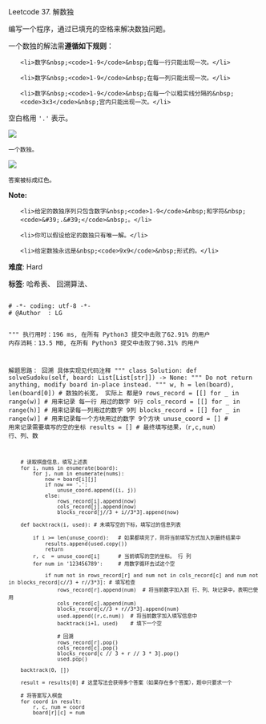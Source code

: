 Leetcode 37. 解数独
<p>编写一个程序，通过已填充的空格来解决数独问题。</p>


<p>一个数独的解法需<strong>遵循如下规则</strong>：</p>



<ol>

	<li>数字&nbsp;<code>1-9</code>&nbsp;在每一行只能出现一次。</li>

	<li>数字&nbsp;<code>1-9</code>&nbsp;在每一列只能出现一次。</li>

	<li>数字&nbsp;<code>1-9</code>&nbsp;在每一个以粗实线分隔的&nbsp;<code>3x3</code>&nbsp;宫内只能出现一次。</li>

</ol>



<p>空白格用&nbsp;<code>&#39;.&#39;</code>&nbsp;表示。</p>



<p><img src="http://upload.wikimedia.org/wikipedia/commons/thumb/f/ff/Sudoku-by-L2G-20050714.svg/250px-Sudoku-by-L2G-20050714.svg.png"></p>



<p><small>一个数独。</small></p>



<p><img src="http://upload.wikimedia.org/wikipedia/commons/thumb/3/31/Sudoku-by-L2G-20050714_solution.svg/250px-Sudoku-by-L2G-20050714_solution.svg.png"></p>



<p><small>答案被标成红色。</small></p>



<p><strong>Note:</strong></p>



<ul>

	<li>给定的数独序列只包含数字&nbsp;<code>1-9</code>&nbsp;和字符&nbsp;<code>&#39;.&#39;</code>&nbsp;。</li>

	<li>你可以假设给定的数独只有唯一解。</li>

	<li>给定数独永远是&nbsp;<code>9x9</code>&nbsp;形式的。</li>

</ul>





 **难度**: Hard



 **标签**: 哈希表、 回溯算法、 





<div class="hcb_wrap">
<pre class="prism undefined-numbers lang-python" data-lang="Python"><code>
# -*- coding: utf-8 -*-
# @Author  : LG

"""
执行用时：196 ms, 在所有 Python3 提交中击败了62.91% 的用户
内存消耗：13.5 MB, 在所有 Python3 提交中击败了98.31% 的用户

解题思路：
    回溯
    具体实现见代码注释
"""
class Solution:
    def solveSudoku(self, board: List[List[str]]) -> None:
        """
        Do not return anything, modify board in-place instead.
        """
        w, h = len(board), len(board[0])    # 数独的长宽， 实际上 都是9
        rows_record = [[] for _ in range(w)]    # 用来记录 每一行 用过的数字     9行
        cols_record = [[] for _ in range(h)]    # 用来记录每一列用过的数字       9列
        blocks_record = [[] for _ in range(w)]  # 用来记录每一个方块用过的数字    9个方块
        unuse_coord = []                        # 用来记录需要填写的空的坐标
        results = []                            # 最终填写结果，（r,c,num） 行、列、数

        # 读取棋盘信息，填写上述表
        for i, nums in enumerate(board):
            for j, num in enumerate(nums):
                now = board[i][j]
                if now == '.':
                    unuse_coord.append((i, j))
                else:
                    rows_record[i].append(now)
                    cols_record[j].append(now)
                    blocks_record[j//3 + i//3*3].append(now)

        def backtrack(i, used): # 未填写空的下标，填写过的信息列表

            if i >= len(unuse_coord):   # 如果都填完了，则将当前填写方式加入到最终结果中
                results.append(used.copy())
                return
            r, c  = unuse_coord[i]      # 当前填写的空的坐标。 行 列
            for num in '123456789':     # 用数字循环去试这个空

                if num not in rows_record[r] and num not in cols_record[c] and num not in blocks_record[c//3 + r//3*3]: # 填写检查
                    rows_record[r].append(num)  # 将当前数字加入到 行、列、块记录中，表明已使用
                    cols_record[c].append(num)
                    blocks_record[c//3 + r//3*3].append(num)
                    used.append((r,c,num))  # 将当前数字加入填写信息中
                    backtrack(i+1, used)    # 填下一个空

                    # 回溯
                    rows_record[r].pop()
                    cols_record[c].pop()
                    blocks_record[c // 3 + r // 3 * 3].pop()
                    used.pop()

        backtrack(0, [])

        result = results[0] # 这里写法会获得多个答案（如果存在多个答案），题中只要求一个

        # 将答案写入棋盘
        for coord in result:
            r, c, num = coord
            board[r][c] = num

</code></pre></div>
